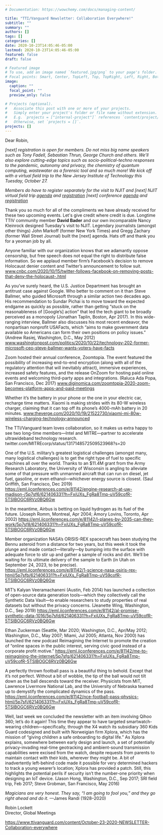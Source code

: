 ```yaml
---
# Documentation: https://wowchemy.com/docs/managing-content/

title: "TTI/Vanguard Newsletter: Collaboration Everywhere!"
subtitle: ""
summary: ""
authors: []
tags: []
categories: []
date: 2020-10-23T14:05:46-05:00
lastmod: 2020-10-23T14:05:46-05:00
featured: false
draft: false

# Featured image
# To use, add an image named `featured.jpg/png` to your page's folder.
# Focal points: Smart, Center, TopLeft, Top, TopRight, Left, Right, BottomLeft, Bottom, BottomRight.
image:
  caption: ""
  focal_point: ""
  preview_only: false

# Projects (optional).
#   Associate this post with one or more of your projects.
#   Simply enter your project's folder or file name without extension.
#   E.g. `projects = ["internal-project"]` references `content/project/deep-learning/index.md`.
#   Otherwise, set `projects = []`.
projects: []
---
```


Dear Robin,

*[next] registration is open for members. Do not miss big name speakers such as Tony Fadell, Sebastian Thrun, George Church and others. We’ll also explore cutting-edge topics such as socio-political-techno responses to the pandemic, autonomy and privacy, the chemistry of quantum computing, wastewater as a forensic tool and so much more! We kick off with a virtual field trip to the New Jersey Institute of Technology this Tuesday, October 27.*

*Members do have to register separately for the visit to NJIT and [next]*
*NJIT virtual field trip [agenda](https://www.ttivanguard.com/TTI-VANGUARD/Virtual-Field-Trip-New-Jersey-Institute-Technology) and [registration]()*
*[next] conference [agenda](https://www.ttivanguard.com/TTI-VANGUARD/next-Virtual-Conference) and [registration]()*

Thank you so much for all of the compliments we have already received for these two upcoming events. Let's give credit where credit is due. Longtime TTIV community member **David Bader** and our own incomparable Nancy Kleinrock designed Tuesday's visit to NJIT. Legendary journalists (amongst other things) John Markoff (former New York Times) and Gregg Zachary (former Wall Street Journal) built the [next] agenda. Hats off and thank you for a yeoman job by all. 

Anyone familiar with our organization knows that we adamantly oppose censorship, but free speech does not equal the right to distribute false information. So we applaud member firm’s Facebook’s decision to remove Holocaust denier content and Twitter’s announcement to follow suit.
www.cnbc.com/2020/10/15/twitter-follows-facebook-on-removing-posts-that-deny-the-holocaust-.html

As you’ve surely heard, the U.S. Justice Department has brought an antitrust case against Google. Who better to comment on it than Steve Ballmer, who guided Microsoft through a similar action two decades ago. His recommendation to Sundar Pichai is to move toward the expected endgame as quickly as possible, rather than getting “stuck on the reasonableness of [Google’s] action” that led the tech giant to be broadly perceived as a monopoly (Jonathan Taplin, Boston, Apr 2017). In this wide-ranging interview, Ballmer also discusses his most recent endeavor, the nonpartisan nonprofit USAFacts, which “aims to make government data available so Americans can form their own positions on policy issues.” (Andrew Rasiej, Washington, D.C., May 2012)
www.washingtonpost.com/politics/2020/10/22/technology-202-former-microsoft-ceo-steve-ballmer-wants-voters-have-facts

Zoom hosted their annual conference, Zoomtopia. The event featured the possibility of increasing end-to-end encryption (along with all of the regulatory attention that will inevitably attract), immersive experiences, increased safety features, and the release OnZoom for hosting paid online events and welcoming third-party apps and integrations. (Raluca Ada Popa, San Francisco, Dec 2017)
www.diginomica.com/zoomtopia-2020-zoom-becomes-platform-apps-and-paid-meetings

Whether it’s the battery in your phone or the one in your electric car, recharge time matters. Xiaomi is making strides with its 80-W wireless charger, claiming that it can top off its phone’s 4000-mAh battery in 20 minutes.
www.theverge.com/2020/10/19/21522730/xiaomi-mi-80w-wireless-charging-technology-announced

The TTI/Vanguard team loves collaboration, so it makes us extra happy to see two long-time members—Intel and MITRE—partner to accelerate ultrawideband technology research.
twitter.com/MITREcorp/status/1317148572509523968?s=20

One of the U.S. military’s greatest logistical challenges (amongst many, many logistical challenges) is to get the right type of fuel to specific machines all over the world. Thanks to an $11.4M grant from the Army Research Laboratory, the University of Wisconsin is angling to alleviate some of that pressure with unmanned aircraft that can run on diesel, jet fuel, gasoline, or even ethanol—whichever energy source is closest. (Saul Griffith, San Francisco, Dec 2019)
https://eml.iiconferences.com/e/81142/engine-research-at-uw-madison-/5p7sf6/621406331?h=FxiUXs_FgRa8Tmp-uV59cofR-5TSIBOGC6RVz0BQ6Gw

In the meantime, Airbus is betting on liquid hydrogen as its fuel of the future. (Joseph Romm, Montreal, Apr 2004; Amory Lovins, Toronto, Apr 2002)
https://eml.iiconferences.com/e/81142/l-planes-by-2035-can-they-work/5p7sf8/621406331?h=FxiUXs_FgRa8Tmp-uV59cofR-5TSIBOGC6RVz0BQ6Gw

Member organization NASA’s ORISIS-REX spacecraft has been studying the Bennu asteroid from a distance for two years, but this week it took the plunge and made contact—literally—by bumping into the surface with adequate force to stir up and gather a sample of rocks and dirt. We’ll be waiting for its ultimate delivery of the sample to Earth (in Utah on September 24, 2023, to be precise).
https://eml.iiconferences.com/e/81142/1-science-nasa-osiris-rex-html/5p7sfb/621406331?h=FxiUXs_FgRa8Tmp-uV59cofR-5TSIBOGC6RVz0BQ6Gw

MIT’s Kalyan Veeramachaneni (Austin, Feb 2014) has launched a collection of open-source data generation tools—which they collectively call the Synthetic Data Vault—to enable researchers to study properties of real datasets but without the privacy concerns. (Jeanette Wing, Washington, D.C., Sep 2019) https://eml.iiconferences.com/e/81142/al-promise-synthetic-data-1016/5p7sfd/621406331?h=FxiUXs_FgRa8Tmp-uV59cofR-5TSIBOGC6RVz0BQ6Gw

Ethan Zuckerman (Seattle, Mar 2020; Washington, D.C., Apr/May 2012; Washington, D.C., May 2007; Miami, Jul 2005; Atlanta, Nov 2000) has launched the new podcast Reimagining the Internet to promote the creation of “online spaces in the public interest, serving civic good instead of a corporate profit motive.”
https://eml.iiconferences.com/e/81142/me-to-reimagining-the-internet/5p7sfg/621406331?h=FxiUXs_FgRa8Tmp-uV59cofR-5TSIBOGC6RVz0BQ6Gw

A perfectly thrown football pass is a beautiful thing to behold. Except that it’s not perfect. Without a bit of wobble, the tip of the ball would not tilt down as the ball descends toward the receiver. Physicists from MIT, Lawrence Livermore National Lab, and the University of Nebraska teamed up to demystify the complicated dynamics of the pass.
https://eml.iiconferences.com/e/81142/nce-football-pass-physics-html/5p7sfj/621406331?h=FxiUXs_FgRa8Tmp-uV59cofR-5TSIBOGC6RVz0BQ6Gw

Well, last week we concluded the newsletter with an item involving Qihoo 360; let’s do it again! This time they appear to have targeted smartwatch-wearing children—specifically, through the X4 watch its subsidiary 360 Kids Guard codesigned and built with Norweigian firm Xplora, which has the mission of “giving children a safe onboarding to digital life.” As Xplora explains, somewhere between early design and launch, a set of potentially privacy-invading real-time geotracking and ambient-sound transmission capabilities were excised from the watch, despite requests from parents to maintain contact with their kids, wherever they might be. A bit of inadvertently left-behind code made it possible for very determined hackers to track a young wearer’s location; Xplora has provided a patch. Still, this highlights the potential perils if security isn’t the number-one priority when designing an IoT device. (Jason Hong, Washington, D.C., Sep 2017; SRI field trip, Feb 2017; Steve Grobman, San Francisco, May 2016)

*Magicians are very honest. They say, “I am going to fool you,” and they go right ahead and do it.* —James Randi (1928–2020)

 
 

Robin Lockett  
Director, Global Meetings


https://www.ttivanguard.com/content/October-23-2020-NEWSLETTER-Collaboration-everywhere